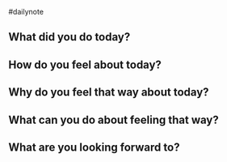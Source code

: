 #dailynote

## What did you do today?

## How do you feel about today?

## Why do you feel that way about today?

## What can you do about feeling that way?

## What are you looking forward to?